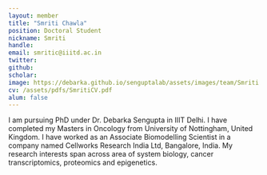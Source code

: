```yaml
---
layout: member
title: "Smriti Chawla"
position: Doctoral Student
nickname: Smriti
handle:
email: smritic@iiitd.ac.in
twitter:
github:
scholar:
image: https://debarka.github.io/senguptalab/assets/images/team/Smriti.jpg
cv: /assets/pdfs/SmritiCV.pdf
alum: false
---
```


I am pursuing PhD under Dr. Debarka Sengupta in IIIT Delhi. I have completed my Masters in Oncology from University of Nottingham, United Kingdom. I have worked as an Associate Biomodelling Scientist in a company named Cellworks Research India Ltd, Bangalore, India. My research interests span across area of system biology, cancer transcriptomics, proteomics and epigenetics.
